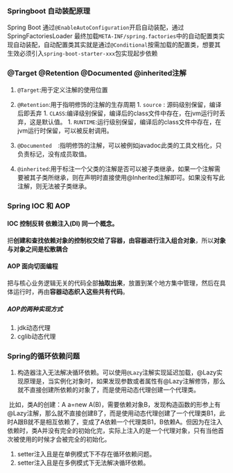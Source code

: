 ### Springboot 自动装配原理

Spring Boot 通过`@EnableAutoConfiguration`开启自动装配，通过 SpringFactoriesLoader 最终加载`META-INF/spring.factories`中的自动配置类实现自动装配，自动配置类其实就是通过`@Conditional`按需加载的配置类，想要其生效必须引入`spring-boot-starter-xxx`包实现起步依赖

### @Target @Retention @Documented  @inherited注解

1. `@Target`:用于定义注解的使用位置
2. `@Retention`:用于指明修饰的注解的生存周期
   			1.   `source` : 源码级别保留，编译后即丢弃
      			1.   `CLASS`:编译级别保留，编译后的class文件中存在，在jvm运行时丢弃，这是默认值。
      			1.   `RUNTIME`:运行级别保留，编译后的class文件中存在，在jvm运行时保留，可以被反射调用。

3. `@Documented  `:指明修饰的注解，可以被例如javadoc此类的工具文档化，只负责标记，没有成员取值。
4. `@inherited`:用于标注一个父类的注解是否可以被子类继承，如果一个注解需要被其子类所继承，则在声明时直接使用@Inherited注解即可。如果没有写此注解，则无法被子类继承。

### Spring IOC 和 AOP

#### IOC   控制反转   依赖注入(DI)  同一个概念。

​			把**创建和查找依赖对象的控制权交给了容器，由容器进行注入组合对象**，所以**对象与对象之间是松散耦合**



#### AOP 面向切面编程

​			把与核心业务逻辑无关的代码全部**抽取出来**，放置到某个地方集中管理，然后在具体运行时，再由**容器动态织入这些共有代码**。

##### AOP的两种实现方式

1. jdk动态代理
2. cglib动态代理

### Spring的**循环依赖问题**

1. 构造器注入无法解决循环依赖。可以使用`@Lazy`注解实现延迟加载，@Lazy实现原理是，当实例化对象时，如果发现参数或者属性有@Lazy注解修饰，那么就不直接创建所依赖的对象了，而是使用动态代理创建一个代理类。

​			比如，类A的创建：A a=new A(B)，需要依赖对象B，发现构造函数的形参上有@Lazy注解，那么就不直接创建B了，而是使用动态代理创建了一个代理类B1，此时A跟B就不是相互依赖了，变成了A依赖一个代理类B1，B依赖A。但因为在注入依赖时，类A并没有完全的初始化完，实际上注入的是一个代理对象，只有当他首次被使用的时候才会被完全的初始化。

1. setter注入且是在单例模式下不存在循环依赖问题。
2. setter注入且是在多例模式下无法解决循环依赖。